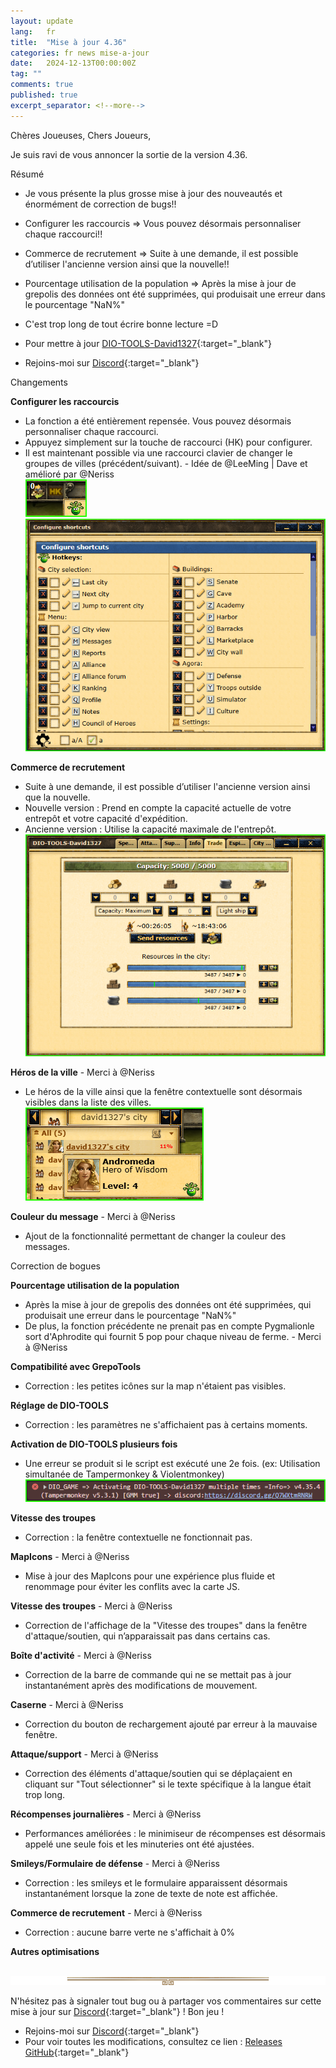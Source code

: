 ```yaml
---
layout: update
lang:   fr
title:  "Mise à jour 4.36"
categories: fr news mise-a-jour
date:   2024-12-13T00:00:00Z
tag: ""
comments: true
published: true
excerpt_separator: <!--more-->
---
```


Chères Joueuses, Chers Joueurs,

Je suis ravi de vous annoncer la sortie de la version 4.36.

<div class="gpcl note">Résumé</div>

* Je vous présente la plus grosse mise à jour des nouveautés et énormément de correction de bugs!!
* Configurer les raccourcis => Vous pouvez désormais personnaliser chaque raccourci!!
* Commerce de recrutement => Suite à une demande, il est possible d’utiliser l'ancienne version ainsi que la nouvelle!!
* Pourcentage utilisation de la population => Après la mise à jour de grepolis des données ont été supprimées, qui produisait une erreur dans le pourcentage "NaN%"
* C'est trop long de tout écrire bonne lecture =D

* Pour mettre à jour [DIO-TOOLS-David1327][1]{:target="_blank"}
* Rejoins-moi sur [Discord][2]{:target="_blank"}

<!--more-->

<div class="gpcl tip">Changements</div>

**Configurer les raccourcis**
* La fonction a été entièrement repensée. Vous pouvez désormais personnaliser chaque raccourci.
* Appuyez simplement sur la touche de raccourci (HK) pour configurer.<br>
* Il est maintenant possible via une raccourci clavier de changer le groupes de villes (précédent/suivant). - Idée de @LeeMing | Dave et amélioré par @Neriss<br>
![HK](/img/update/Capture-d-ecran-2024-10-26-184154.png)<br>
![Configurer les raccourcis](/img/update/Capture-d-ecran-2024-10-26-181527.png)

**Commerce de recrutement**
* Suite à une demande, il est possible d’utiliser l'ancienne version ainsi que la nouvelle.<br>
* Nouvelle version : Prend en compte la capacité actuelle de votre entrepôt et votre capacité d'expédition.<br>
* Ancienne version : Utilise la capacité maximale de l'entrepôt.<br>
![Commerce de recrutement](/img/update/Capture-d-ecran-2024-10-26-181710.png)

**Héros de la ville** - Merci à @Neriss
* Le héros de la ville ainsi que la fenêtre contextuelle sont désormais visibles dans la liste des villes.<br>
![Héros de la ville](/img/update/Capture-d-ecran-2024-10-26-182226.png)

**Couleur du message** - Merci à @Neriss
* Ajout de la fonctionnalité permettant de changer la couleur des messages.

<div class="gpcl bug">Correction de bogues</div>

**Pourcentage utilisation de la population**
* Après la mise à jour de grepolis des données ont été supprimées, qui produisait une erreur dans le pourcentage "NaN%"
* De plus, la fonction précédente ne prenait pas en compte Pygmalionle sort d'Aphrodite qui fournit 5 pop pour chaque niveau de ferme. - Merci à @Neriss

**Compatibilité avec GrepoTools**
* Correction : les petites icônes sur la map n'étaient pas visibles.

**Réglage de DIO-TOOLS**
* Correction : les paramètres ne s'affichaient pas à certains moments.

**Activation de DIO-TOOLS plusieurs fois**
* Une erreur se produit si le script est exécuté une 2e fois. (ex: Utilisation simultanée de Tampermonkey & Violentmonkey)<br>
![Activation de DIO-TOOLS plusieurs fois](/img/update/Capture-d-ecran-2024-10-27-134724.png)

**Vitesse des troupes**
* Correction : la fenêtre contextuelle ne fonctionnait pas.

**MapIcons** - Merci à @Neriss
* Mise à jour des MapIcons pour une expérience plus fluide et renommage pour éviter les conflits avec la carte JS.

**Vitesse des troupes** - Merci à @Neriss
* Correction de l'affichage de la "Vitesse des troupes" dans la fenêtre d'attaque/soutien, qui n’apparaissait pas dans certains cas.

**Boîte d'activité** - Merci à @Neriss
* Correction de la barre de commande qui ne se mettait pas à jour instantanément après des modifications de mouvement.

**Caserne** - Merci à @Neriss
* Correction du bouton de rechargement ajouté par erreur à la mauvaise fenêtre.

**Attaque/support** - Merci à @Neriss
* Correction des éléments d'attaque/soutien qui se déplaçaient en cliquant sur "Tout sélectionner" si le texte spécifique à la langue était trop long.

**Récompenses journalières** - Merci à @Neriss
* Performances améliorées : le minimiseur de récompenses est désormais appelé une seule fois et les minuteries ont été ajustées.

**Smileys/Formulaire de défense** - Merci à @Neriss
* Correction : les smileys et le formulaire apparaissent désormais instantanément lorsque la zone de texte de note est affichée.

**Commerce de recrutement** - Merci à @Neriss
* Correction : aucune barre verte ne s'affichait à 0%

**Autres optimisations**
<br><br>

![gpcl-line](/img/site/gpcl/gpcl-line.png)

N'hésitez pas à signaler tout bug ou à partager vos commentaires sur cette mise à jour sur [Discord][2]{:target="_blank"} !
Bon jeu !

* Rejoins-moi sur [Discord][2]{:target="_blank"}
* Pour voir toutes les modifications, consultez ce lien : [Releases GitHub](https://github.com/DIO-David1327/DIO-TOOLS-David1327/releases){:target="_blank"}


[1]: /DIO-TOOLS-David1327/code.user.js "DIO-TOOLS-David1327"
[2]: https://discord.gg/Q7WXtmRNRW "https://discord.gg/Q7WXtmRNRW"